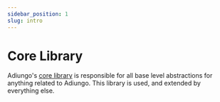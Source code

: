 ```yaml
---
sidebar_position: 1
slug: intro
---
```


# Core Library

Adiungo's [core library](https://github.com/adiungo/core) is responsible for all base level abstractions for anything
related to Adiungo. This library is used, and extended by everything else.
